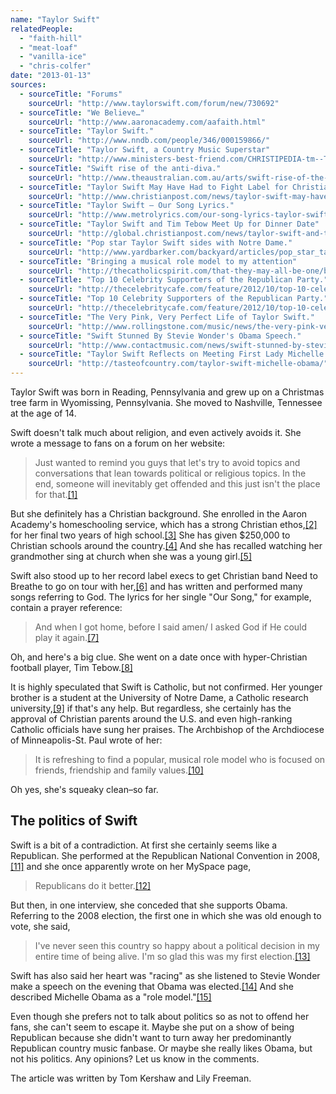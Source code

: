 ```yaml
---
name: "Taylor Swift"
relatedPeople:
  - "faith-hill"
  - "meat-loaf"
  - "vanilla-ice"
  - "chris-colfer"
date: "2013-01-13"
sources:
  - sourceTitle: "Forums"
    sourceUrl: "http://www.taylorswift.com/forum/new/730692"
  - sourceTitle: "We Believe…"
    sourceUrl: "http://www.aaronacademy.com/aafaith.html"
  - sourceTitle: "Taylor Swift."
    sourceUrl: "http://www.nndb.com/people/346/000159866/"
  - sourceTitle: "Taylor Swift, a Country Music Superstar"
    sourceUrl: "http://www.ministers-best-friend.com/CHRISTIPEDIA-tm--TAYLOR-SWIFT--Gives-Big-to-Christian-Schools.html"
  - sourceTitle: "Swift rise of the anti-diva."
    sourceUrl: "http://www.theaustralian.com.au/arts/swift-rise-of-the-anti-diva/story-e6frg8n6-1111119032411"
  - sourceTitle: "Taylor Swift May Have Had to Fight Label for Christian Band"
    sourceUrl: "http://www.christianpost.com/news/taylor-swift-may-have-had-to-fight-label-for-christian-band-50496/"
  - sourceTitle: "Taylor Swift – Our Song Lyrics."
    sourceUrl: "http://www.metrolyrics.com/our-song-lyrics-taylor-swift.html"
  - sourceTitle: "Taylor Swift and Tim Tebow Meet Up for Dinner Date"
    sourceUrl: "http://global.christianpost.com/news/taylor-swift-and-tim-tebow-meet-up-for-dinner-date-70578/"
  - sourceTitle: "Pop star Taylor Swift sides with Notre Dame."
    sourceUrl: "http://www.yardbarker.com/backyard/articles/pop_star_taylor_swift_sides_with_notre_dame/3171826"
  - sourceTitle: "Bringing a musical role model to my attention"
    sourceUrl: "http://thecatholicspirit.com/that-they-may-all-be-one/bringing-a-musical-role-model-to-my-attention/"
  - sourceTitle: "Top 10 Celebrity Supporters of the Republican Party."
    sourceUrl: "http://thecelebritycafe.com/feature/2012/10/top-10-celebrity-supporters-republican-party"
  - sourceTitle: "Top 10 Celebrity Supporters of the Republican Party."
    sourceUrl: "http://thecelebritycafe.com/feature/2012/10/top-10-celebrity-supporters-republican-party"
  - sourceTitle: "The Very Pink, Very Perfect Life of Taylor Swift."
    sourceUrl: "http://www.rollingstone.com/music/news/the-very-pink-very-perfect-life-of-taylor-swift-20090305"
  - sourceTitle: "Swift Stunned By Stevie Wonder's Obama Speech."
    sourceUrl: "http://www.contactmusic.com/news/swift-stunned-by-stevie-wonders-obama-speech_1120701"
  - sourceTitle: "Taylor Swift Reflects on Meeting First Lady Michelle Obama."
    sourceUrl: "http://tasteofcountry.com/taylor-swift-michelle-obama/"
---
```


Taylor Swift was born in Reading, Pennsylvania and grew up on a Christmas tree farm in Wyomissing, Pennsylvania. She moved to Nashville, Tennessee at the age of 14.

Swift doesn't talk much about religion, and even actively avoids it. She wrote a message to fans on a forum on her website:

>Just wanted to remind you guys that let's try to avoid topics and conversations that lean towards political or religious topics. In the end, someone will inevitably get offended and this just isn't the place for that.<a class="source-citation" href="http://www.taylorswift.com/forum/new/730692" title="Forums">[1]</a>

But she definitely has a Christian background. She enrolled in the Aaron Academy's homeschooling service, which has a strong Christian ethos,<a class="source-citation" href="http://www.aaronacademy.com/aafaith.html" title="We Believe…">[2]</a> for her final two years of high school.<a class="source-citation" href="http://www.nndb.com/people/346/000159866/" title="Taylor Swift.">[3]</a> She has given $250,000 to Christian schools around the country.<a class="source-citation" href="http://www.ministers-best-friend.com/CHRISTIPEDIA-tm--TAYLOR-SWIFT--Gives-Big-to-Christian-Schools.html" title="Taylor Swift, a Country Music Superstar">[4]</a> And she has recalled watching her grandmother sing at church when she was a young girl.<a class="source-citation" href="http://www.theaustralian.com.au/arts/swift-rise-of-the-anti-diva/story-e6frg8n6-1111119032411" title="Swift rise of the anti-diva.">[5]</a>

Swift also stood up to her record label execs to get Christian band Need to Breathe to go on tour with her,<a class="source-citation" href="http://www.christianpost.com/news/taylor-swift-may-have-had-to-fight-label-for-christian-band-50496/" title="Taylor Swift May Have Had to Fight Label for Christian Band">[6]</a> and has written and performed many songs referring to God. The lyrics for her single "Our Song," for example, contain a prayer reference:

>And when I got home, before I said amen/ I asked God if He could play it again.<a class="source-citation" href="http://www.metrolyrics.com/our-song-lyrics-taylor-swift.html" title="Taylor Swift – Our Song Lyrics.">[7]</a>

Oh, and here's a big clue. She went on a date once with hyper-Christian football player, Tim Tebow.<a class="source-citation" href="http://global.christianpost.com/news/taylor-swift-and-tim-tebow-meet-up-for-dinner-date-70578/" title="Taylor Swift and Tim Tebow Meet Up for Dinner Date">[8]</a>

It is highly speculated that Swift is Catholic, but not confirmed. Her younger brother is a student at the University of Notre Dame, a Catholic research university,<a class="source-citation" href="http://www.yardbarker.com/backyard/articles/pop_star_taylor_swift_sides_with_notre_dame/3171826" title="Pop star Taylor Swift sides with Notre Dame.">[9]</a> if that's any help. But regardless, she certainly has the approval of Christian parents around the U.S. and even high-ranking Catholic officials have sung her praises. The Archbishop of the Archdiocese of Minneapolis-St. Paul wrote of her:

>It is refreshing to find a popular, musical role model who is focused on friends, friendship and family values.<a class="source-citation" href="http://thecatholicspirit.com/that-they-may-all-be-one/bringing-a-musical-role-model-to-my-attention/" title="Bringing a musical role model to my attention">[10]</a>

Oh yes, she's squeaky clean–so far.


## The politics of Swift

Swift is a bit of a contradiction. At first she certainly seems like a Republican. She performed at the Republican National Convention in 2008,<a class="source-citation" href="http://thecelebritycafe.com/feature/2012/10/top-10-celebrity-supporters-republican-party" title="Top 10 Celebrity Supporters of the Republican Party.">[11]</a> and she once apparently wrote on her MySpace page,

>Republicans do it better.<a class="source-citation" href="http://thecelebritycafe.com/feature/2012/10/top-10-celebrity-supporters-republican-party" title="Top 10 Celebrity Supporters of the Republican Party.">[12]</a>

But then, in one interview, she conceded that she supports Obama. Referring to the 2008 election, the first one in which she was old enough to vote, she said,

>I've never seen this country so happy about a political decision in my entire time of being alive. I'm so glad this was my first election.<a class="source-citation" href="http://www.rollingstone.com/music/news/the-very-pink-very-perfect-life-of-taylor-swift-20090305" title="The Very Pink, Very Perfect Life of Taylor Swift.">[13]</a>

Swift has also said her heart was "racing" as she listened to Stevie Wonder make a speech on the evening that Obama was elected.<a class="source-citation" href="http://www.contactmusic.com/news/swift-stunned-by-stevie-wonders-obama-speech_1120701" title="Swift Stunned By Stevie Wonder&apos;s Obama Speech.">[14]</a> And she described Michelle Obama as a "role model."<a class="source-citation" href="http://tasteofcountry.com/taylor-swift-michelle-obama/" title="Taylor Swift Reflects on Meeting First Lady Michelle Obama.">[15]</a>

Even though she prefers not to talk about politics so as not to offend her fans, she can't seem to escape it. Maybe she put on a show of being Republican because she didn't want to turn away her predominantly Republican country music fanbase. Or maybe she really likes Obama, but not his politics. Any opinions? Let us know in the comments.

The article was written by Tom Kershaw and Lily Freeman.